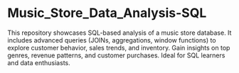 # Music_Store_Data_Analysis-SQL
This repository showcases SQL-based analysis of a music store database. It includes advanced queries (JOINs, aggregations, window functions) to explore customer behavior, sales trends, and inventory. Gain insights on top genres, revenue patterns, and customer purchases. Ideal for SQL learners and data enthusiasts.

